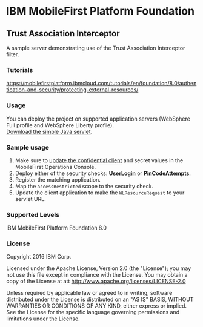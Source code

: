 IBM MobileFirst Platform Foundation
===
## Trust Association Interceptor
A sample server demonstrating use of the Trust Association Interceptor filter.

### Tutorials
https://mobilefirstplatform.ibmcloud.com/tutorials/en/foundation/8.0/authentication-and-security/protecting-external-resources/

### Usage

You can deploy the project on supported application servers (WebSphere Full profile and WebSphere Liberty profile).  
[Download the simple Java servlet](https://github.com/MobileFirst-Platform-Developer-Center/TrustAssociationInterceptor/tree/release80).

### Sample usage

1. Make sure to [update the confidential client](https://mobilefirstplatform.ibmcloud.com/tutorials/en/foundation/8.0/authentication-and-security/protecting-external-resources/#confidential-client) and secret values in the MobileFirst Operations Console.
2. Deploy either of the security checks: **[UserLogin](https://mobilefirstplatform.ibmcloud.com/tutorials/en/foundation/8.0/authentication-and-security/user-authentication/security-check/)** or **[PinCodeAttempts](https://mobilefirstplatform.ibmcloud.com/tutorials/en/foundation/8.0/authentication-and-security/credentials-validation/security-check/)**.
3. Register the matching application.
4. Map the `accessRestricted` scope to the security check.
5. Update the client application to make the `WLResourceRequest` to your servlet URL.

### Supported Levels
IBM MobileFirst Platform Foundation 8.0

### License
Copyright 2016 IBM Corp.

Licensed under the Apache License, Version 2.0 (the "License");
you may not use this file except in compliance with the License.
You may obtain a copy of the License at
att
http://www.apache.org/licenses/LICENSE-2.0

Unless required by applicable law or agreed to in writing, software
distributed under the License is distributed on an "AS IS" BASIS,
WITHOUT WARRANTIES OR CONDITIONS OF ANY KIND, either express or implied.
See the License for the specific language governing permissions and
limitations under the License.
